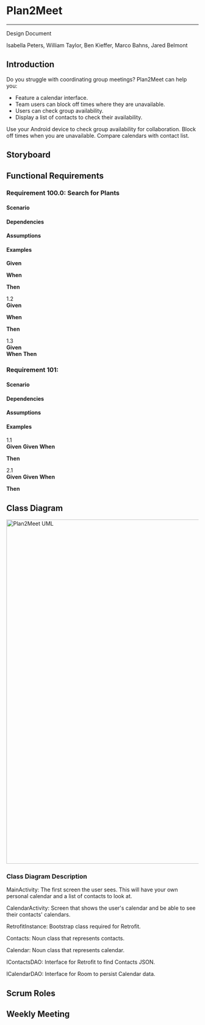 # Plan2Meet
---

Design Document  

Isabella Peters, William Taylor, Ben Kieffer, Marco Bahns, Jared Belmont

## Introduction 

Do you struggle with coordinating group meetings? Plan2Meet can help you:  

-	Feature a calendar interface.
-	Team users can block off times where they are unavailable. 
-	Users can check group availability.  
-	Display a list of contacts to check their availability. 

Use your Android device to check group availability for collaboration.  Block off times when you are unavailable.  Compare calendars with contact list.  


## Storyboard


## Functional Requirements

### Requirement 100.0: Search for Plants

#### Scenario



#### Dependencies



#### Assumptions



#### Examples


**Given** 

**When** 

**Then** 


1.2  
**Given** 

**When**  

**Then** 


1.3  
**Given**  
**When** 
**Then** 


### Requirement 101: 

#### Scenario



#### Dependencies


#### Assumptions  


#### Examples  

1.1  
**Given** 
**Given** 
**When**  


**Then**   

2.1  
**Given** 
**Given** 
**When**   


**Then** 

## Class Diagram 
<img width="899" alt="Plan2Meet UML" src="https://user-images.githubusercontent.com/75335175/170771795-79826cec-5df5-48ac-8948-d8dffe7167a8.png">

### Class Diagram Description

MainActivity: The first screen the user sees.  This will have your own personal calendar and a list of contacts to look at. 

CalendarActivity: Screen that shows the user's calendar and be able to see their contacts' calendars.  

RetrofitInstance: Bootstrap class required for Retrofit. 

Contacts: Noun class that represents contacts. 

Calendar: Noun class that represents calendar. 

IContactsDAO: Interface for Retrofit to find Contacts JSON.

ICalendarDAO: Interface for Room to persist Calendar data. 


## Scrum Roles

 

## Weekly Meeting
